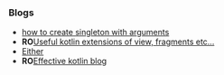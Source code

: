 ### Blogs

* [how to create singleton with arguments](https://medium.com/@BladeCoder/kotlin-singletons-with-argument-194ef06edd9e)
* **RO**[Useful kotlin extensions of view, fragments etc...](https://github.com/CDRussell/kotlinextensions.com)
* [Either](https://medium.com/@lupajz/you-either-love-it-or-you-havent-used-it-yet-a55f9b866dbe)
* **RO**[Effective kotlin blog](https://medium.com/@appmattus/effective-kotlin-31215a6cf847)
